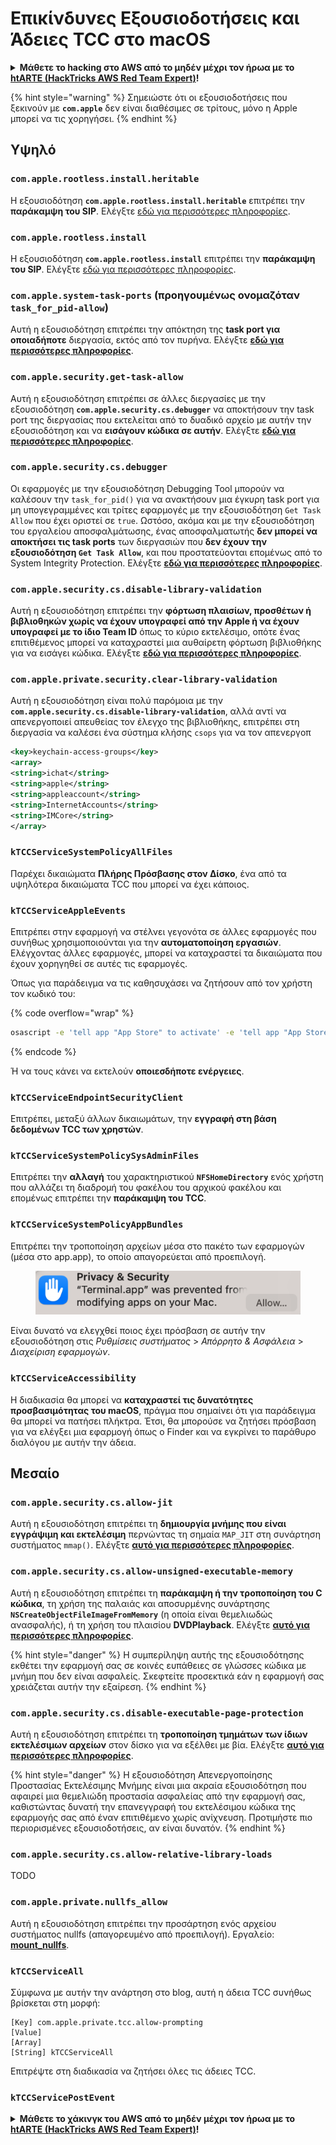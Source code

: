 # Επικίνδυνες Εξουσιοδοτήσεις και Άδειες TCC στο macOS

<details>

<summary><strong>Μάθετε το hacking στο AWS από το μηδέν μέχρι τον ήρωα με το</strong> <a href="https://training.hacktricks.xyz/courses/arte"><strong>htARTE (HackTricks AWS Red Team Expert)</strong></a><strong>!</strong></summary>

Άλλοι τρόποι για να υποστηρίξετε το HackTricks:

* Αν θέλετε να δείτε την **εταιρεία σας να διαφημίζεται στο HackTricks** ή να **κατεβάσετε το HackTricks σε μορφή PDF** ελέγξτε τα [**ΣΧΕΔΙΑ ΣΥΝΔΡΟΜΗΣ**](https://github.com/sponsors/carlospolop)!
* Αποκτήστε το [**επίσημο PEASS & HackTricks swag**](https://peass.creator-spring.com)
* Ανακαλύψτε [**την Οικογένεια PEASS**](https://opensea.io/collection/the-peass-family), τη συλλογή μας από αποκλειστικά [**NFTs**](https://opensea.io/collection/the-peass-family)
* **Εγγραφείτε** στην 💬 [**ομάδα Discord**](https://discord.gg/hRep4RUj7f) ή στην [**ομάδα telegram**](https://t.me/peass) ή **ακολουθήστε** μας στο **Twitter** 🐦 [**@carlospolopm**](https://twitter.com/hacktricks_live)**.**
* **Μοιραστείτε τα hacking tricks σας υποβάλλοντας PRs** στα αποθετήρια [**HackTricks**](https://github.com/carlospolop/hacktricks) και [**HackTricks Cloud**](https://github.com/carlospolop/hacktricks-cloud) στο github.

</details>

{% hint style="warning" %}
Σημειώστε ότι οι εξουσιοδοτήσεις που ξεκινούν με **`com.apple`** δεν είναι διαθέσιμες σε τρίτους, μόνο η Apple μπορεί να τις χορηγήσει.
{% endhint %}

## Υψηλό

### `com.apple.rootless.install.heritable`

Η εξουσιοδότηση **`com.apple.rootless.install.heritable`** επιτρέπει την **παράκαμψη του SIP**. Ελέγξτε [εδώ για περισσότερες πληροφορίες](macos-sip.md#com.apple.rootless.install.heritable).

### **`com.apple.rootless.install`**

Η εξουσιοδότηση **`com.apple.rootless.install`** επιτρέπει την **παράκαμψη του SIP**. Ελέγξτε [εδώ για περισσότερες πληροφορίες](macos-sip.md#com.apple.rootless.install).

### **`com.apple.system-task-ports` (προηγουμένως ονομαζόταν `task_for_pid-allow`)**

Αυτή η εξουσιοδότηση επιτρέπει την απόκτηση της **task port για οποιαδήποτε** διεργασία, εκτός από τον πυρήνα. Ελέγξτε [**εδώ για περισσότερες πληροφορίες**](../mac-os-architecture/macos-ipc-inter-process-communication/).

### `com.apple.security.get-task-allow`

Αυτή η εξουσιοδότηση επιτρέπει σε άλλες διεργασίες με την εξουσιοδότηση **`com.apple.security.cs.debugger`** να αποκτήσουν την task port της διεργασίας που εκτελείται από το δυαδικό αρχείο με αυτήν την εξουσιοδότηση και να **εισάγουν κώδικα σε αυτήν**. Ελέγξτε [**εδώ για περισσότερες πληροφορίες**](../mac-os-architecture/macos-ipc-inter-process-communication/).

### `com.apple.security.cs.debugger`

Οι εφαρμογές με την εξουσιοδότηση Debugging Tool μπορούν να καλέσουν την `task_for_pid()` για να ανακτήσουν μια έγκυρη task port για μη υπογεγραμμένες και τρίτες εφαρμογές με την εξουσιοδότηση `Get Task Allow` που έχει οριστεί σε `true`. Ωστόσο, ακόμα και με την εξουσιοδότηση του εργαλείου αποσφαλμάτωσης, ένας αποσφαλματωτής **δεν μπορεί να αποκτήσει τις task ports** των διεργασιών που **δεν έχουν την εξουσιοδότηση `Get Task Allow`**, και που προστατεύονται επομένως από το System Integrity Protection. Ελέγξτε [**εδώ για περισσότερες πληροφορίες**](https://developer.apple.com/documentation/bundleresources/entitlements/com\_apple\_security\_cs\_debugger).

### `com.apple.security.cs.disable-library-validation`

Αυτή η εξουσιοδότηση επιτρέπει την **φόρτωση πλαισίων, προσθέτων ή βιβλιοθηκών χωρίς να έχουν υπογραφεί από την Apple ή να έχουν υπογραφεί με το ίδιο Team ID** όπως το κύριο εκτελέσιμο, οπότε ένας επιτιθέμενος μπορεί να καταχραστεί μια αυθαίρετη φόρτωση βιβλιοθήκης για να εισάγει κώδικα. Ελέγξτε [**εδώ για περισσότερες πληροφορίες**](https://developer.apple.com/documentation/bundleresources/entitlements/com\_apple\_security\_cs\_disable-library-validation).

### `com.apple.private.security.clear-library-validation`

Αυτή η εξουσιοδότηση είναι πολύ παρόμοια με την **`com.apple.security.cs.disable-library-validation`**, αλλά αντί να απενεργοποιεί απευθείας τον έλεγχο της βιβλιοθήκης, επιτρέπει στη διεργασία να καλέσει ένα σύστημα κλήσης `csops` για να τον απενεργοπ
```xml
<key>keychain-access-groups</key>
<array>
<string>ichat</string>
<string>apple</string>
<string>appleaccount</string>
<string>InternetAccounts</string>
<string>IMCore</string>
</array>
```
### **`kTCCServiceSystemPolicyAllFiles`**

Παρέχει δικαιώματα **Πλήρης Πρόσβασης στον Δίσκο**, ένα από τα υψηλότερα δικαιώματα TCC που μπορεί να έχει κάποιος.

### **`kTCCServiceAppleEvents`**

Επιτρέπει στην εφαρμογή να στέλνει γεγονότα σε άλλες εφαρμογές που συνήθως χρησιμοποιούνται για την **αυτοματοποίηση εργασιών**. Ελέγχοντας άλλες εφαρμογές, μπορεί να καταχραστεί τα δικαιώματα που έχουν χορηγηθεί σε αυτές τις εφαρμογές.

Όπως για παράδειγμα να τις καθησυχάσει να ζητήσουν από τον χρήστη τον κωδικό του:

{% code overflow="wrap" %}
```bash
osascript -e 'tell app "App Store" to activate' -e 'tell app "App Store" to activate' -e 'tell app "App Store" to display dialog "App Store requires your password to continue." & return & return default answer "" with icon 1 with hidden answer with title "App Store Alert"'
```
{% endcode %}

Ή να τους κάνει να εκτελούν **οποιεσδήποτε ενέργειες**.

### **`kTCCServiceEndpointSecurityClient`**

Επιτρέπει, μεταξύ άλλων δικαιωμάτων, την **εγγραφή στη βάση δεδομένων TCC των χρηστών**.

### **`kTCCServiceSystemPolicySysAdminFiles`**

Επιτρέπει την **αλλαγή** του χαρακτηριστικού **`NFSHomeDirectory`** ενός χρήστη που αλλάζει τη διαδρομή του φακέλου του αρχικού φακέλου και επομένως επιτρέπει την **παράκαμψη του TCC**.

### **`kTCCServiceSystemPolicyAppBundles`**

Επιτρέπει την τροποποίηση αρχείων μέσα στο πακέτο των εφαρμογών (μέσα στο app.app), το οποίο απαγορεύεται από προεπιλογή.

<figure><img src="../../../.gitbook/assets/image (2) (1) (1) (1).png" alt=""><figcaption></figcaption></figure>

Είναι δυνατό να ελεγχθεί ποιος έχει πρόσβαση σε αυτήν την εξουσιοδότηση στις _Ρυθμίσεις συστήματος_ > _Απόρρητο & Ασφάλεια_ > _Διαχείριση εφαρμογών_.

### `kTCCServiceAccessibility`

Η διαδικασία θα μπορεί να **καταχραστεί τις δυνατότητες προσβασιμότητας του macOS**, πράγμα που σημαίνει ότι για παράδειγμα θα μπορεί να πατήσει πλήκτρα. Έτσι, θα μπορούσε να ζητήσει πρόσβαση για να ελέγξει μια εφαρμογή όπως ο Finder και να εγκρίνει το παράθυρο διαλόγου με αυτήν την άδεια.

## Μεσαίο

### `com.apple.security.cs.allow-jit`

Αυτή η εξουσιοδότηση επιτρέπει τη **δημιουργία μνήμης που είναι εγγράψιμη και εκτελέσιμη** περνώντας τη σημαία `MAP_JIT` στη συνάρτηση συστήματος `mmap()`. Ελέγξτε [**αυτό για περισσότερες πληροφορίες**](https://developer.apple.com/documentation/bundleresources/entitlements/com\_apple\_security\_cs\_allow-jit).

### `com.apple.security.cs.allow-unsigned-executable-memory`

Αυτή η εξουσιοδότηση επιτρέπει τη **παράκαμψη ή την τροποποίηση του C κώδικα**, τη χρήση της παλαιάς και αποσυρμένης συνάρτησης **`NSCreateObjectFileImageFromMemory`** (η οποία είναι θεμελιωδώς ανασφαλής), ή τη χρήση του πλαισίου **DVDPlayback**. Ελέγξτε [**αυτό για περισσότερες πληροφορίες**](https://developer.apple.com/documentation/bundleresources/entitlements/com\_apple\_security\_cs\_allow-unsigned-executable-memory).

{% hint style="danger" %}
Η συμπερίληψη αυτής της εξουσιοδότησης εκθέτει την εφαρμογή σας σε κοινές ευπάθειες σε γλώσσες κώδικα με μνήμη που δεν είναι ασφαλείς. Σκεφτείτε προσεκτικά εάν η εφαρμογή σας χρειάζεται αυτήν την εξαίρεση.
{% endhint %}

### `com.apple.security.cs.disable-executable-page-protection`

Αυτή η εξουσιοδότηση επιτρέπει τη **τροποποίηση τμημάτων των ίδιων εκτελέσιμων αρχείων** στον δίσκο για να εξέλθει με βία. Ελέγξτε [**αυτό για περισσότερες πληροφορίες**](https://developer.apple.com/documentation/bundleresources/entitlements/com\_apple\_security\_cs\_disable-executable-page-protection).

{% hint style="danger" %}
Η εξουσιοδότηση Απενεργοποίησης Προστασίας Εκτελέσιμης Μνήμης είναι μια ακραία εξουσιοδότηση που αφαιρεί μια θεμελιώδη προστασία ασφαλείας από την εφαρμογή σας, καθιστώντας δυνατή την επανεγγραφή του εκτελέσιμου κώδικα της εφαρμογής σας από έναν επιτιθέμενο χωρίς ανίχνευση. Προτιμήστε πιο περιορισμένες εξουσιοδοτήσεις, αν είναι δυνατόν.
{% endhint %}

### `com.apple.security.cs.allow-relative-library-loads`

TODO

### `com.apple.private.nullfs_allow`

Αυτή η εξουσιοδότηση επιτρέπει την προσάρτηση ενός αρχείου συστήματος nullfs (απαγορευμένο από προεπιλογή). Εργαλείο: [**mount\_nullfs**](https://github.com/JamaicanMoose/mount\_nullfs/tree/master).

### `kTCCServiceAll`

Σύμφωνα με αυτήν την ανάρτηση στο blog, αυτή η άδεια TCC συνήθως βρίσκεται στη μορφή:
```
[Key] com.apple.private.tcc.allow-prompting
[Value]
[Array]
[String] kTCCServiceAll
```
Επιτρέψτε στη διαδικασία να ζητήσει όλες τις άδειες TCC.

### **`kTCCServicePostEvent`**

<details>

<summary><strong>Μάθετε το χάκινγκ του AWS από το μηδέν μέχρι τον ήρωα με το</strong> <a href="https://training.hacktricks.xyz/courses/arte"><strong>htARTE (HackTricks AWS Red Team Expert)</strong></a><strong>!</strong></summary>

Άλλοι τρόποι για να υποστηρίξετε το HackTricks:

* Εάν θέλετε να δείτε την **εταιρεία σας να διαφημίζεται στο HackTricks** ή να **κατεβάσετε το HackTricks σε μορφή PDF** ελέγξτε τα [**ΠΑΚΕΤΑ ΣΥΝΔΡΟΜΗΣ**](https://github.com/sponsors/carlospolop)!
* Αποκτήστε το [**επίσημο PEASS & HackTricks swag**](https://peass.creator-spring.com)
* Ανακαλύψτε [**την Οικογένεια PEASS**](https://opensea.io/collection/the-peass-family), τη συλλογή μας από αποκλειστικά [**NFTs**](https://opensea.io/collection/the-peass-family)
* **Εγγραφείτε στη** 💬 [**ομάδα Discord**](https://discord.gg/hRep4RUj7f) ή στην [**ομάδα telegram**](https://t.me/peass) ή **ακολουθήστε** μας στο **Twitter** 🐦 [**@carlospolopm**](https://twitter.com/hacktricks_live)**.**
* **Μοιραστείτε τα χάκινγκ κόλπα σας υποβάλλοντας PRs στα** [**HackTricks**](https://github.com/carlospolop/hacktricks) και [**HackTricks Cloud**](https://github.com/carlospolop/hacktricks-cloud) αποθετήρια του github.

</details>
